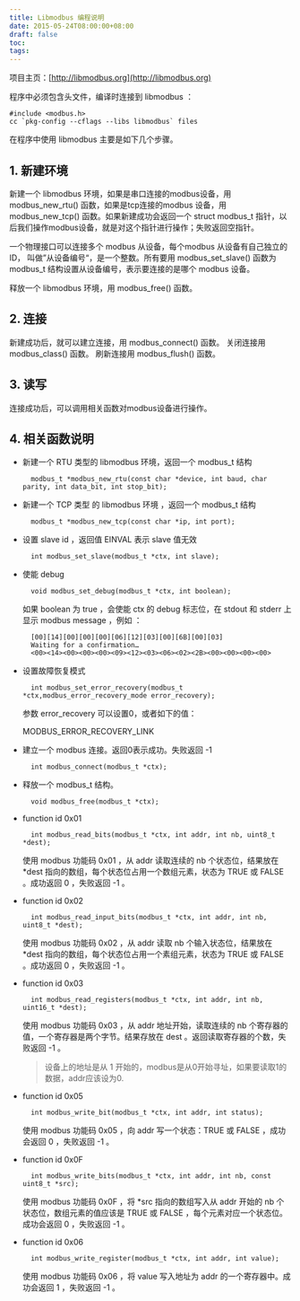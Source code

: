 ```yaml
---
title: Libmodbus 编程说明
date: 2015-05-24T08:00:00+08:00
draft: false
toc:
tags:
---
```



项目主页：[http://libmodbus.org](http://libmodbus.org)

程序中必须包含头文件，编译时连接到 libmodbus ：

    #include <modbus.h>
    cc `pkg-config --cflags --libs libmodbus` files
    
在程序中使用 libmodbus 主要是如下几个步骤。

## 1. 新建环境
新建一个 libmodbus 环境，如果是串口连接的modbus设备，用 modbus_new_rtu() 函数，如果是tcp连接的modbus 设备，用 modbus_new_tcp() 函数。如果新建成功会返回一个 struct modbus_t 指针，以后我们操作modbus设备，就是对这个指针进行操作；失败返回空指针。

一个物理接口可以连接多个 modbus 从设备，每个modbus 从设备有自己独立的 ID， 叫做”从设备编号“，是一个整数。所有要用 modbus_set_slave() 函数为 modbus_t 结构设置从设备编号，表示要连接的是哪个 modbus 设备。

释放一个 libmodbus 环境，用 modbus_free() 函数。

## 2. 连接
新建成功后，就可以建立连接，用 modbus_connect() 函数。
关闭连接用 modbus_class() 函数。
刷新连接用 modbus_flush() 函数。

## 3. 读写
连接成功后，可以调用相关函数对modbus设备进行操作。

## 4. 相关函数说明

* 新建一个 RTU 类型的 libmodbus 环境，返回一个 modbus_t 结构 

        modbus_t *modbus_new_rtu(const char *device, int baud, char parity, int data_bit, int stop_bit); 

* 新建一个 TCP 类型 的 libmodbus 环境 ，返回一个 modbus_t 结构
   
        modbus_t *modbus_new_tcp(const char *ip, int port);

* 设置 slave id ，返回值 EINVAL 表示 slave 值无效

        int modbus_set_slave(modbus_t *ctx, int slave); 

* 使能 debug 

        void modbus_set_debug(modbus_t *ctx, int boolean);

    如果 boolean 为 true ，会使能 ctx 的 debug 标志位，在 stdout 和 stderr 上显示 modbus message ，例如 ：

        [00][14][00][00][00][06][12][03][00][6B][00][03]
        Waiting for a confirmation…
        <00><14><00><00><00><09><12><03><06><02><2B><00><00><00><00>

* 设置故障恢复模式

        int modbus_set_error_recovery(modbus_t *ctx,modbus_error_recovery_mode error_recovery); 

    参数 error_recovery 可以设置0，或者如下的值：
    
    MODBUS_ERROR_RECOVERY_LINK
    

* 建立一个 modbus 连接。返回0表示成功。失败返回 -1 

        int modbus_connect(modbus_t *ctx);

* 释放一个 modbus_t 结构。

        void modbus_free(modbus_t *ctx);

* function id 0x01

        int modbus_read_bits(modbus_t *ctx, int addr, int nb, uint8_t *dest);
        
    使用 modbus 功能码 0x01 ，从 addr 读取连续的 nb 个状态位，结果放在 *dest 指向的数组，每个状态位占用一个数组元素，状态为 TRUE 或 FALSE 。成功返回 0 ，失败返回 -1 。

* function id 0x02

        int modbus_read_input_bits(modbus_t *ctx, int addr, int nb, uint8_t *dest);

    使用 modbus 功能码 0x02 ，从 addr 读取 nb 个输入状态位，结果放在 *dest 指向的数组，每个状态位占用一个素组元素，状态为 TRUE 或 FALSE 。成功返回 0 ，失败返回 -1 。
    
* function id 0x03 

        int modbus_read_registers(modbus_t *ctx, int addr, int nb, uint16_t *dest);

    使用 modbus 功能码 0x03 ，从 addr 地址开始，读取连续的 nb 个寄存器的值，一个寄存器是两个字节。结果存放在 dest 。返回读取寄存器的个数，失败返回 -1 。
    
    >设备上的地址是从 1 开始的，modbus是从0开始寻址，如果要读取1的数据，addr应该设为0.
    
* function id 0x05
    
        int modbus_write_bit(modbus_t *ctx, int addr, int status);
    
    使用 modbus 功能码 0x05 ，向 addr 写一个状态：TRUE 或 FALSE ，成功会返回 0 ，失败返回 -1 。 
    
* function id 0x0F

        int modbus_write_bits(modbus_t *ctx, int addr, int nb, const uint8_t *src);

    使用 modbus 功能码 0x0F ，将 *src 指向的数组写入从 addr 开始的 nb 个状态位，数组元素的值应该是 TRUE 或 FALSE ，每个元素对应一个状态位。成功会返回 0 ，失败返回 -1 。
    
* function id 0x06

        int modbus_write_register(modbus_t *ctx, int addr, int value);
    
    使用 modbus 功能码 0x06 ，将 value 写入地址为 addr 的一个寄存器中。成功会返回 1 ，失败返回 -1 。
